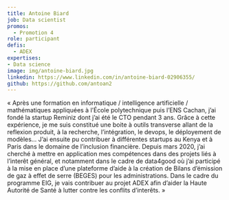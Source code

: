 ```yaml
---
title: Antoine Biard
job: Data scientist
promos:
  - Promotion 4
role: participant
defis:
  - ADEX
expertises:
- Data science
image: img/antoine-biard.jpg
linkedin: https://www.linkedin.com/in/antoine-biard-02906355/
github: https://github.com/antoan2
---
```

« Après une formation en informatique / intelligence artificielle / mathématiques appliquées à l’École polytechnique puis l’ENS Cachan, j’ai fondé la startup Reminiz dont j’ai été le CTO pendant 3 ans. Grâce à cette expérience, je me suis constitué une boite à outils transverse allant de la reflexion produit, à la recherche, l’intégration, le devops, le déployement de modèles… J’ai ensuite pu contribuer à différentes startups au Kenya et à Paris dans le domaine de l’inclusion financière. Depuis mars 2020, j’ai cherché à mettre en application mes compétences dans des projets liés à l’interêt général, et notamment dans le cadre de data4good où j’ai participé à la mise en place d’une plateforme d’aide à la création de Bilans d’émission de gaz à effet de serre (BEGES) pour les administrations. Dans le cadre du programme EIG, je vais contribuer au projet ADEX afin d’aider la Haute Autorité de Santé à lutter contre les conflits d’interêts. »
